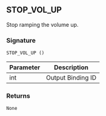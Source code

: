 ## STOP\_VOL\_UP
Stop ramping the volume up.


### Signature

`STOP_VOL_UP ()`


| Parameter | Description |
| --- | --- |
| int | Output Binding ID |


### Returns

`None`